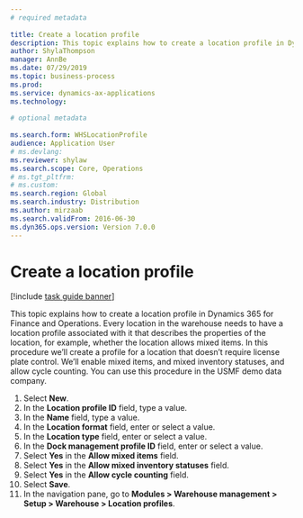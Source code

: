 ```yaml
--- 
# required metadata 
 
title: Create a location profile
description: This topic explains how to create a location profile in Dynamics 365 for Finance and Operations. 
author: ShylaThompson
manager: AnnBe 
ms.date: 07/29/2019
ms.topic: business-process 
ms.prod:  
ms.service: dynamics-ax-applications 
ms.technology:  
 
# optional metadata 
 
ms.search.form: WHSLocationProfile   
audience: Application User 
# ms.devlang:  
ms.reviewer: shylaw
ms.search.scope: Core, Operations 
# ms.tgt_pltfrm:  
# ms.custom:  
ms.search.region: Global
ms.search.industry: Distribution
ms.author: mirzaab
ms.search.validFrom: 2016-06-30 
ms.dyn365.ops.version: Version 7.0.0 
---
```

# Create a location profile

[!include [task guide banner](../../includes/task-guide-banner.md)]

This topic explains how to create a location profile in Dynamics 365 for Finance and Operations. Every location in the warehouse needs to have a location profile associated with it that describes the properties of the location, for example, whether the location allows mixed items. In this procedure we’ll create a profile for a location that doesn’t require license plate control. We’ll enable mixed items, and mixed inventory statuses, and allow cycle counting. You can use this procedure in the USMF demo data company.

1. Select **New**.
2. In the **Location profile ID** field, type a value.
3. In the **Name** field, type a value.
4. In the **Location format** field, enter or select a value.
5. In the **Location type** field, enter or select a value.
6. In the **Dock management profile ID** field, enter or select a value.
7. Select **Yes** in the **Allow mixed items** field.
8. Select **Yes** in the **Allow mixed inventory statuses** field.
9. Select **Yes** in the **Allow cycle counting** field.
10. Select **Save**.
11. In the navigation pane, go to **Modules > Warehouse management > Setup > Warehouse > Location profiles**.

